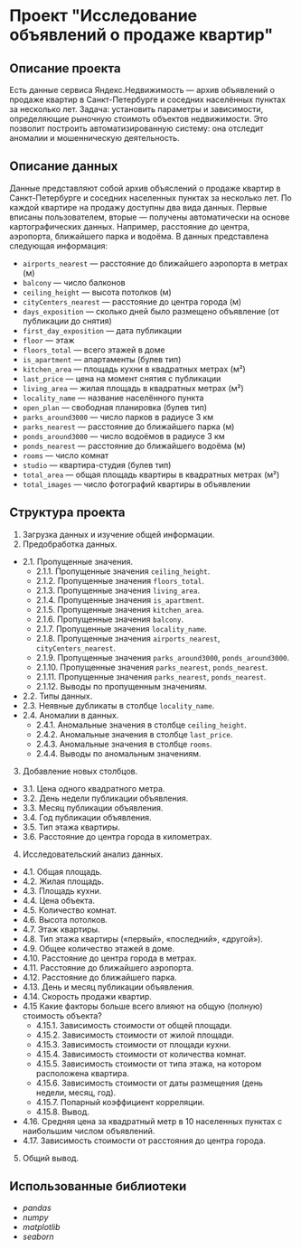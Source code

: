 # Проект "Исследование объявлений о продаже квартир"

## Описание проекта
Есть данные сервиса Яндекс.Недвижимость — архив объявлений о продаже квартир в Санкт-Петербурге и соседних населённых пунктах за несколько лет. Задача: установить параметры и зависимости, определяющие рыночную стоимоть объектов недвижимости. Это позволит построить автоматизированную систему: она отследит аномалии и мошенническую деятельность. 

## Описание данных
Данные представляют собой архив объяслений о продаже квартир в Санкт-Петербурге и соседних населенных пунктах за несколько лет. По каждой квартире на продажу доступны два вида данных. Первые вписаны пользователем, вторые — получены автоматически на основе картографических данных. Например, расстояние до центра, аэропорта, ближайшего парка и водоёма. В данных представлена следующая информация:
- `airports_nearest` — расстояние до ближайшего аэропорта в метрах (м)
- `balcony` — число балконов
- `ceiling_height` — высота потолков (м)
- `cityCenters_nearest` — расстояние до центра города (м)
- `days_exposition` — сколько дней было размещено объявление (от публикации до снятия)
- `first_day_exposition` — дата публикации
- `floor` — этаж
- `floors_total` — всего этажей в доме
- `is_apartment` — апартаменты (булев тип)
- `kitchen_area` — площадь кухни в квадратных метрах (м²)
- `last_price` — цена на момент снятия с публикации
- `living_area` — жилая площадь в квадратных метрах (м²)
- `locality_name` — название населённого пункта
- `open_plan` — свободная планировка (булев тип)
- `parks_around3000` — число парков в радиусе 3 км
- `parks_nearest` — расстояние до ближайшего парка (м)
- `ponds_around3000` — число водоёмов в радиусе 3 км
- `ponds_nearest` — расстояние до ближайшего водоёма (м)
- `rooms` — число комнат
- `studio` — квартира-студия (булев тип)
- `total_area` — общая площадь квартиры в квадратных метрах (м²)
- `total_images` — число фотографий квартиры в объявлении

## Структура проекта
1. Загрузка данных  и изучение общей информации.
2. Предобработка данных.
  - 2.1. Пропущенные значения.
    - 2.1.1. Пропущенные значения `ceiling_height`.
    - 2.1.2. Пропущенные значения `floors_total`.
    - 2.1.3. Пропущенные значения `living_area`.
    - 2.1.4. Пропущенные значения `is_apartment`.
    - 2.1.5. Пропущенные значения `kitchen_area`.
    - 2.1.6. Пропущенные значения `balcony`.
    - 2.1.7. Пропущенные значения `locality_name`.
    - 2.1.8. Пропущенные значения `airports_nearest`, `cityCenters_nearest`.
    - 2.1.9. Пропущенные значения `parks_around3000`, `ponds_around3000`.
    - 2.1.10. Пропущенные значения `parks_nearest`, `ponds_nearest`.
    - 2.1.11. Пропущенные значения `parks_nearest`, `ponds_nearest`.
    - 2.1.12. Выводы по пропущенным значениям.
  - 2.2. Типы данных.
  - 2.3. Неявные дубликаты в столбце `locality_name`.
  - 2.4. Аномалии в данных.
    - 2.4.1. Аномальные значения в столбце `ceiling_height`.
    - 2.4.2. Аномальные значения в столбце `last_price`.
    - 2.4.3. Аномальные значения в столбце `rooms`.
    - 2.4.4. Выводы по аномальным значениям.
3. Добавление новых столбцов.
  - 3.1. Цена одного квадратного метра.
  - 3.2. День недели публикации объявления.
  - 3.3. Месяц публикации объявления.
  - 3.4. Год публикации объявления.
  - 3.5. Тип этажа квартиры.
  - 3.6. Расстояние до центра города в километрах.
4. Исследовательский анализ данных.
  - 4.1. Общая площадь.
  - 4.2. Жилая площадь.
  - 4.3. Площадь кухни.
  - 4.4. Цена объекта.
  - 4.5. Количество комнат.
  - 4.6. Высота потолков.
  - 4.7. Этаж квартиры.
  - 4.8. Тип этажа квартиры («первый», «последний», «другой»).
  - 4.9. Общее количество этажей в доме.
  - 4.10. Расстояние до центра города в метрах.
  - 4.11. Расстояние до ближайшего аэропорта.
  - 4.12. Расстояние до ближайшего парка.
  - 4.13. День и месяц публикации объявления.
  - 4.14. Скорость продажи квартир.
  - 4.15  Какие факторы больше всего влияют на общую (полную) стоимость объекта?
    - 4.15.1. Зависимость стоимости от общей площади.
    - 4.15.2. Зависимость стоимости от жилой площади.
    - 4.15.3. Зависимость стоимости от площади кухни.
    - 4.15.4. Зависимость стоимости от количества комнат.
    - 4.15.5. Зависимость стоимости от типа этажа, на котором расположена квартира.
    - 4.15.6. Зависимость стоимости от даты размещения (день недели, месяц, год).
    - 4.15.7. Попарный коэффициент корреляции.
    - 4.15.8. Вывод.
  - 4.16. Средняя цена за квадратный метр в 10 населенных пунктах с наибольшим числом объявлений.
  - 4.17. Зависимость стоимости от расстояния до центра города.
5. Общий вывод.

## Использованные библиотеки
- *pandas*
- *numpy*
- *matplotlib*
- *seaborn*
